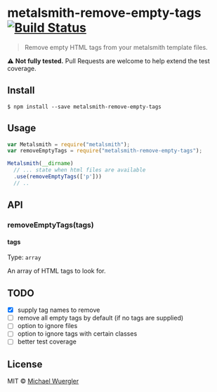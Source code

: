 # metalsmith-remove-empty-tags [![Build Status](https://travis-ci.org/radiovisual/metalsmith-remove-empty-tags.svg?branch=master)](https://travis-ci.org/radiovisual/metalsmith-remove-empty-tags)

> Remove empty HTML tags from your metalsmith template files.

:warning: **Not fully tested.** Pull Requests are welcome to help
extend the test coverage.

## Install

```
$ npm install --save metalsmith-remove-empty-tags
```


## Usage

```js
var Metalsmith = require("metalsmith");
var removeEmptyTags = require("metalsmith-remove-empty-tags");

Metalsmith(__dirname)
  // ... state when html files are available
  .use(removeEmptyTags(['p']))
  // ..
```


## API

### removeEmptyTags(tags)

#### tags

Type: `array`

An array of HTML tags to look for.

## TODO

- [x] supply tag names to remove
- [ ] remove all empty tags by default (if no tags are supplied)
- [ ] option to ignore files
- [ ] option to ignore tags with certain classes
- [ ] better test coverage

## License

MIT © [Michael Wuergler](http://numetriclabs.com)
